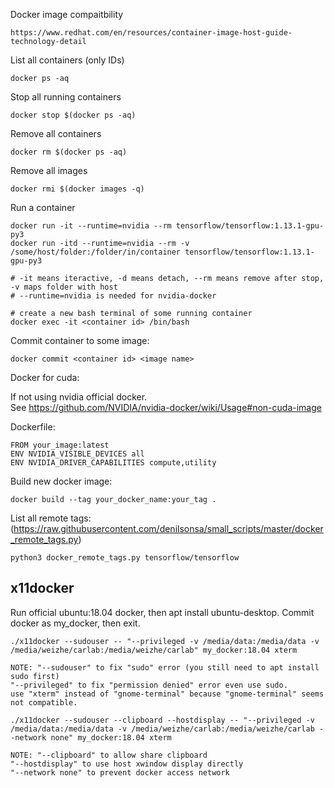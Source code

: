 Docker image compaitbility

    https://www.redhat.com/en/resources/container-image-host-guide-technology-detail



List all containers (only IDs)

    docker ps -aq

Stop all running containers

    docker stop $(docker ps -aq)

Remove all containers

    docker rm $(docker ps -aq)

Remove all images

    docker rmi $(docker images -q)

Run a container

    docker run -it --runtime=nvidia --rm tensorflow/tensorflow:1.13.1-gpu-py3
    docker run -itd --runtime=nvidia --rm -v /some/host/folder:/folder/in/container tensorflow/tensorflow:1.13.1-gpu-py3
    
    # -it means iteractive, -d means detach, --rm means remove after stop, -v maps folder with host
    # --runtime=nvidia is needed for nvidia-docker
    
    # create a new bash terminal of some running container
    docker exec -it <container id> /bin/bash

Commit container to some image:

    docker commit <container id> <image name> 

Docker for cuda:

If not using nvidia official docker.    
See https://github.com/NVIDIA/nvidia-docker/wiki/Usage#non-cuda-image    

Dockerfile:
    
    FROM your_image:latest
    ENV NVIDIA_VISIBLE_DEVICES all
    ENV NVIDIA_DRIVER_CAPABILITIES compute,utility

Build new docker image:

    docker build --tag your_docker_name:your_tag .
    
    
List all remote tags:
(https://raw.githubusercontent.com/denilsonsa/small_scripts/master/docker_remote_tags.py)

    python3 docker_remote_tags.py tensorflow/tensorflow
    

## x11docker

Run official ubuntu:18.04 docker, then apt install ubuntu-desktop. Commit docker as my_docker, then exit.

    ./x11docker --sudouser -- "--privileged -v /media/data:/media/data -v /media/weizhe/carlab:/media/weizhe/carlab" my_docker:18.04 xterm

    NOTE: "--sudouser" to fix "sudo" error (you still need to apt install sudo first)
    "--privileged" to fix "permission denied" error even use sudo.
    use "xterm" instead of "gnome-terminal" because "gnome-terminal" seems not compatible.

    ./x11docker --sudouser --clipboard --hostdisplay -- "--privileged -v /media/data:/media/data -v /media/weizhe/carlab:/media/weizhe/carlab --network none" my_docker:18.04 xterm
    
    NOTE: "--clipboard" to allow share clipboard
    "--hostdisplay" to use host xwindow display directly
    "--network none" to prevent docker access network



